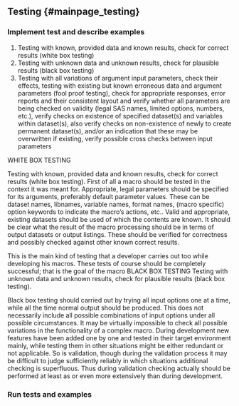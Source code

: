 ## Testing {#mainpage_testing}

### Implement test and describe examples

1. Testing with known, provided data and known results, check for correct results (white box testing)
2. Testing with unknown data and unknown results, check for plausible results (black box testing)
3. Testing with all variations of argument input parameters, check their effects,
testing with existing but known erroneous data and argument parameters (fool proof testing), check for appropriate responses, 
error reports and their consistent layout and verify whether all parameters are being checked on validity 
(legal SAS names, limited options, numbers, etc.), verify checks on existence of specified dataset(s) and variables within
 dataset(s), also verify checks on non-existence of newly to create permanent dataset(s), and/or an indication that these may 
 be overwritten if existing, verify possible cross checks between input parameters

 
  WHITE BOX TESTING

Testing with known, provided data and known results, check for correct results (white box testing). First of all a macro 
should be tested in the context it was meant for. Appropriate, legal parameters should be specified for its arguments, 
preferably default parameter values. These can be dataset names, libnames, variable names, format names, (macro specific) 
option keywords to indicate the macro’s actions, etc.. Valid and appropriate, existing datasets should be used of which the 
contents are known. It should be clear what the result of the macro processing should be in terms of output datasets or output 
listings. These should be verified for correctness and possibly checked against other known correct results.


This is the main kind of testing that a developer carries out too while developing his macros. These tests of course should 
be completely successful; that is the goal of the macro
BLACK BOX TESTING
Testing with unknown data and unknown results, check for plausible results (black box testing).


Black box testing should carried out by trying all input options one at a time, while all the time normal output should be produced. 
This does not necessarily include all possible combinations of input options under all possible circumstances. It may be virtually 
impossible to check all possible variations in the functionality of a complex macro. During development new features have been added 
one by one and tested in their target environment mainly, while testing them in other situations might be either redundant or not 
applicable. So is validation, though during the validation process it may be difficult to judge sufficiently reliably in which situations 
additional checking is superfluous. Thus during validation checking actually should be performed at least as or even more extensively than 
during development. 
 
### Run tests and examples
